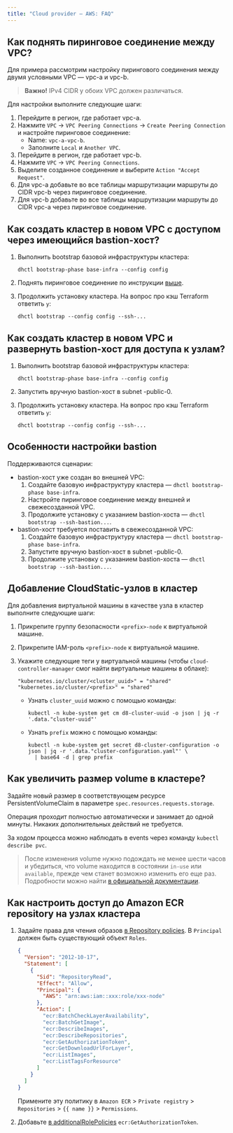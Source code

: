 ```yaml
---
title: "Cloud provider — AWS: FAQ"
---
```



## Как поднять пиринговое соединение  между VPC?

Для примера рассмотрим настройку пирингового соединения между двумя условными VPC — vpc-a и vpc-b.

> **Важно!** IPv4 CIDR у обоих VPC должен различаться.

Для настройки выполните следующие шаги:

1. Перейдите в регион, где работает vpc-a.
1. Нажмите `VPC` -> `VPC Peering Connections` -> `Create Peering Connection` и настройте пиринговое соединение:
   * Name: `vpc-a-vpc-b`.
   * Заполните `Local` и `Another VPC`.
1. Перейдите в регион, где работает vpc-b.
1. Нажмите `VPC` -> `VPC Peering Connections`.
1. Выделите созданное соединение и выберите `Action "Accept Request"`.
1. Для vpc-a добавьте во все таблицы маршрутизации маршруты до CIDR vpc-b через пиринговое соединение.
1. Для vpc-b добавьте во все таблицы маршрутизации маршруты до CIDR vpc-a через пиринговое соединение.

## Как создать кластер в новом VPC с доступом через имеющийся bastion-хост?

1. Выполнить bootstrap базовой инфраструктуры кластера:

   ```shell
   dhctl bootstrap-phase base-infra --config config
   ```

2. Поднять пиринговое соединение по инструкции [выше](#как-поднять-пиринговое-соединение--между-vpc).

3. Продолжить установку кластера. На вопрос про кэш Terraform ответить `y`:

   ```shell
   dhctl bootstrap --config config --ssh-...
   ```

## Как создать кластер в новом VPC и развернуть bastion-хост для доступа к узлам?

1. Выполнить bootstrap базовой инфраструктуры кластера:

   ```shell
   dhctl bootstrap-phase base-infra --config config
   ```

2. Запустить вручную bastion-хост в subnet <prefix>-public-0.

3. Продолжить установку кластера. На вопрос про кэш Terraform ответить `y`:

   ```shell
   dhctl bootstrap --config config --ssh-...
   ```

## Особенности настройки bastion

Поддерживаются сценарии:
* bastion-хост уже создан во внешней VPC:
  1. Создайте базовую инфраструктуру кластера — `dhctl bootstrap-phase base-infra`.
  1. Настройте пиринговое соединение между внешней и свежесозданной VPC.
  1. Продолжите установку с указанием bastion-хоста — `dhctl bootstrap --ssh-bastion...`.
* bastion-хост требуется поставить в свежесозданной VPC:
  1. Создайте базовую инфраструктуру кластера — `dhctl bootstrap-phase base-infra`.
  1. Запустите вручную bastion-хост в subnet <prefix>-public-0.
  1. Продолжите установку с указанием bastion-хоста — `dhctl bootstrap --ssh-bastion...`.

## Добавление CloudStatic-узлов в кластер

Для добавления виртуальной машины в качестве узла в кластер выполните следующие шаги:

1. Прикрепите группу безопасности `<prefix>-node` к виртуальной машине.
1. Прикрепите IAM-роль `<prefix>-node` к виртуальной машине.
1. Укажите следующие теги у виртуальной машины (чтобы `cloud-controller-manager` смог найти виртуальные машины в облаке):

   ```text
   "kubernetes.io/cluster/<cluster_uuid>" = "shared"
   "kubernetes.io/cluster/<prefix>" = "shared"
   ```

   * Узнать `cluster_uuid` можно с помощью команды:

     ```shell
     kubectl -n kube-system get cm d8-cluster-uuid -o json | jq -r '.data."cluster-uuid"'
     ```

   * Узнать `prefix` можно с помощью команды:

     ```shell
     kubectl -n kube-system get secret d8-cluster-configuration -o json | jq -r '.data."cluster-configuration.yaml"' \
       | base64 -d | grep prefix
     ```

## Как увеличить размер volume в кластере?

Задайте новый размер в соответствующем ресурсе PersistentVolumeClaim в параметре `spec.resources.requests.storage`.

Операция проходит полностью автоматически и занимает до одной минуты. Никаких дополнительных действий не требуется.

За ходом процесса можно наблюдать в events через команду `kubectl describe pvc`.

> После изменения volume нужно подождать не менее шести часов и убедиться, что volume находится в состоянии `in-use` или `available`, прежде чем станет возможно изменить его еще раз. Подробности можно найти [в официальной документации](https://docs.aws.amazon.com/AWSEC2/latest/UserGuide/modify-volume-requirements.html).

## Как настроить доступ до Amazon ECR repository на узлах кластера

1. Задайте права для чтения образов [в Repository policies](https://docs.aws.amazon.com/AmazonECR/latest/userguide/repository-policies.html). В `Principal` должен быть существующий объект `Roles`.

   ```json
   {
     "Version": "2012-10-17",
     "Statement": [
       {
         "Sid": "RepositoryRead",
         "Effect": "Allow",
         "Principal": {
           "AWS": "arn:aws:iam::xxx:role/xxx-node"
         },
         "Action": [
           "ecr:BatchCheckLayerAvailability",
           "ecr:BatchGetImage",
           "ecr:DescribeImages",
           "ecr:DescribeRepositories",
           "ecr:GetAuthorizationToken",
           "ecr:GetDownloadUrlForLayer",
           "ecr:ListImages",
           "ecr:ListTagsForResource"
         ]
       }
     ]
   }
   ```

   Примените эту политику в `Amazon ECR` > `Private registry` > `Repositories` > `{{ name }}` > `Permissions`.

2. Добавьте [в additionalRolePolicies](cluster_configuration.html#awsclusterconfiguration-additionalrolepolicies) `ecr:GetAuthorizationToken`.
